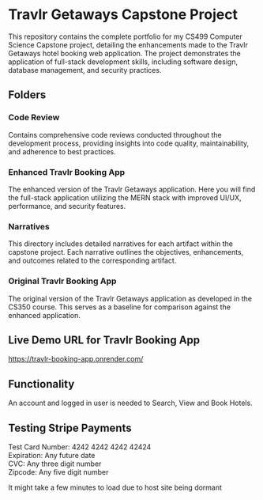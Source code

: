 # Travlr Getaways Capstone Project

This repository contains the complete portfolio for my CS499 Computer Science Capstone project, detailing the enhancements made to the Travlr Getaways hotel booking web application. The project demonstrates the application of full-stack development skills, including software design, database management, and security practices.

## Folders

### Code Review
Contains comprehensive code reviews conducted throughout the development process, providing insights into code quality, maintainability, and adherence to best practices.

### Enhanced Travlr Booking App
The enhanced version of the Travlr Getaways application. Here you will find the full-stack application utilizing the MERN stack with improved UI/UX, performance, and security features.

### Narratives
This directory includes detailed narratives for each artifact within the capstone project. Each narrative outlines the objectives, enhancements, and outcomes related to the corresponding artifact.

### Original Travlr Booking App
The original version of the Travlr Getaways application as developed in the CS350 course. This serves as a baseline for comparison against the enhanced application.

## Live Demo URL for Travlr Booking App 
https://travlr-booking-app.onrender.com/

## Functionality
An account and logged in user is needed to Search, View and Book Hotels.                                                                                       
## Testing Stripe Payments
Test Card Number: 4242 4242 4242 42424                                                                                          
Expiration: Any future date                                                                                                     
CVC: Any three digit number                                                                                                      
Zipcode: Any five digit number                                                                                                   

It might take a few minutes to load due to host site being dormant

